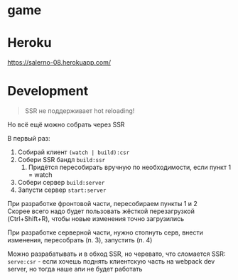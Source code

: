 # game

# Heroku

https://salerno-08.herokuapp.com/

# Development

>SSR не поддерживает hot reloading!<br>

Но всё ещё можно собрать через SSR

В первый раз:
1. Собирай клиент `(watch | build):csr`
1. Собери SSR бандл `build:ssr`
   1. Придётся пересобирать вручную по необходимости, если пункт 1 = watch
1. Собери сервер `build:server`
1. Запусти сервер `start:server`

При разработке фронтовой части, пересобираем пункты 1 и 2<br>
Скорее всего надо будет пользовать жёсткой перезагрузкой (Ctrl+Shift+R), 
чтобы новые изменения точно загрузились

При разработке серверной части, нужно стопнуть серв, внести изменения, 
пересобрать (п. 3), запустить (п. 4)

Можно разрабатывать и в обход SSR, но черевато, что сломается SSR:<br>
`serve:csr` - если хочешь поднять клиентскую часть на webpack dev server, 
но тогда наше апи не будет работать
